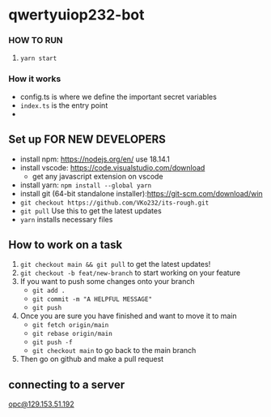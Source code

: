 # qwertyuiop232-bot



### HOW TO RUN
1. `yarn start`

### How it works
- config.ts is where we define the important secret variables
- `index.ts` is the entry point
-  

## Set up FOR NEW DEVELOPERS
- install npm: https://nodejs.org/en/ use 18.14.1 
- install vscode: https://code.visualstudio.com/download
    - get any javascript extension on vscode
- install yarn: `npm install --global yarn`
- install git (64-bit standalone installer):https://git-scm.com/download/win 
- `git checkout https://github.com/VKo232/its-rough.git`
- `git pull` Use this to get the latest updates
- `yarn` installs necessary files

## How to work on a task
1. `git checkout main && git pull` to get the latest updates! 
2. `git checkout -b feat/new-branch` to start working on your feature
3. If you want to push some changes onto your branch
    - `git add .`
    - `git commit -m "A HELPFUL MESSAGE"`
    - `git push`
4. Once you are sure you have finished and want to move it to main
    - `git fetch origin/main`
    - `git rebase origin/main`
    - `git push -f`
    - `git checkout main` to go back to the main branch
5. Then go on github and make a pull request

## connecting to a server
opc@129.153.51.192